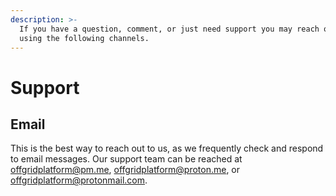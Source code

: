 ```yaml
---
description: >-
  If you have a question, comment, or just need support you may reach out to us
  using the following channels.
---
```


# Support

## Email

This is the best way to reach out to us, as we frequently check and respond to email messages. Our support team can be reached at [offgridplatform@pm.me](mailto:offgridplatform@pm.me), [offgridplatform@proton.me](mailto:offgridplatform@proton.me), or [offgridplatform@protonmail.com](mailto:offgridplatform@protonmail.com).
